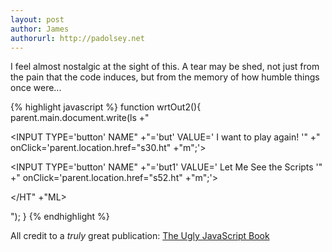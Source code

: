 ```yaml
---
layout: post
author: James
authorurl: http://padolsey.net
---
```


I feel almost nostalgic at the sight of this. A tear may be shed, not just from the pain that the code induces, but from the memory of how humble things once were...

{% highlight javascript %}
function wrtOut2(){
 parent.main.document.write(ls
 +"<P><FORM><INPUT TYPE='button' NAME"
 +"='but' VALUE=' I want to play again! '"
 +" onClick='parent.location.href=\"s30.ht"
 +"m\";'><P><INPUT TYPE='button' NAME"
 +"='but1' VALUE=' Let Me See the Scripts '"
 +" onClick='parent.location.href=\"s52.ht"
 +"m\";'></FORM></FONT></BODY></HT"
 +"ML><P>");
}
{% endhighlight %}

All credit to a *truly* great publication: [The Ugly JavaScript Book](http://www.jorika.com/books/ugly/)
